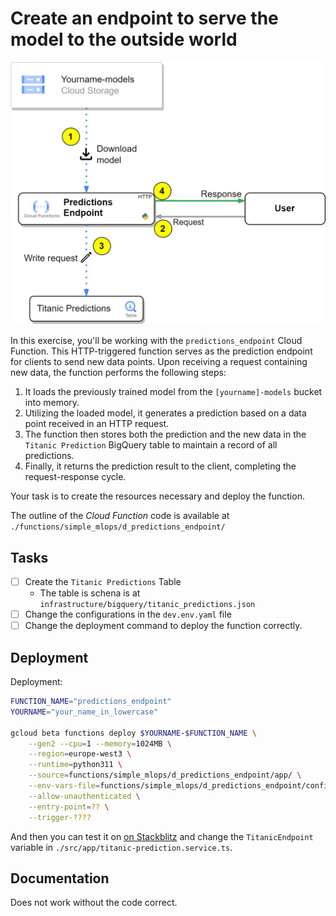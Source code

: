 # Create an endpoint to serve the model to the outside world

![img-prediction-architecture](./resources/part_4/predictions_v2.png)

In this exercise, you'll be working with the `predictions_endpoint` Cloud Function. This HTTP-triggered function serves as the prediction endpoint for clients to send new data points. Upon receiving a request containing new data, the function performs the following steps:

1. It loads the previously trained model from the `[yourname]-models` bucket into memory.
2. Utilizing the loaded model, it generates a prediction based on a data point received in an HTTP request.
3. The function then stores both the prediction and the new data in the `Titanic Prediction` BigQuery table to maintain a record of all predictions.
4. Finally, it returns the prediction result to the client, completing the request-response cycle.

Your task is to create the resources necessary and deploy the function.

The outline of the *Cloud Function* code is available at `./functions/simple_mlops/d_predictions_endpoint/`

## Tasks

- [ ] Create the `Titanic Predictions` Table
  - The table is schena is at `infrastructure/bigquery/titanic_predictions.json`
- [ ] Change the configurations in the `dev.env.yaml` file
- [ ] Change the deployment command to deploy the function correctly.

## Deployment

Deployment:

```bash
FUNCTION_NAME="predictions_endpoint"
YOURNAME="your_name_in_lowercase"

gcloud beta functions deploy $YOURNAME-$FUNCTION_NAME \
    --gen2 --cpu=1 --memory=1024MB \
    --region=europe-west3 \
    --runtime=python311 \
    --source=functions/simple_mlops/d_predictions_endpoint/app/ \
    --env-vars-file=functions/simple_mlops/d_predictions_endpoint/config/dev.env.yaml \
    --allow-unauthenticated \
    --entry-point=?? \
    --trigger-????
```

And then you can test it on [on Stackblitz](https://stackblitz.com/edit/closer-gcp-titanic-frontend-example-v2?file=src%2Fapp%2Ftitanic-prediction.service.ts) and change the `TitanicEndpoint` variable in `./src/app/titanic-prediction.service.ts`.

## Documentation

Does not work without the code correct.